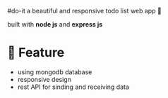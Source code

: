 #do-it 
a beautiful and responsive todo list web app 🎯

built with **node js** and **express js** 




# 📌 Feature 

- using mongodb database
- responsive design
- rest API for sinding and receiving data
